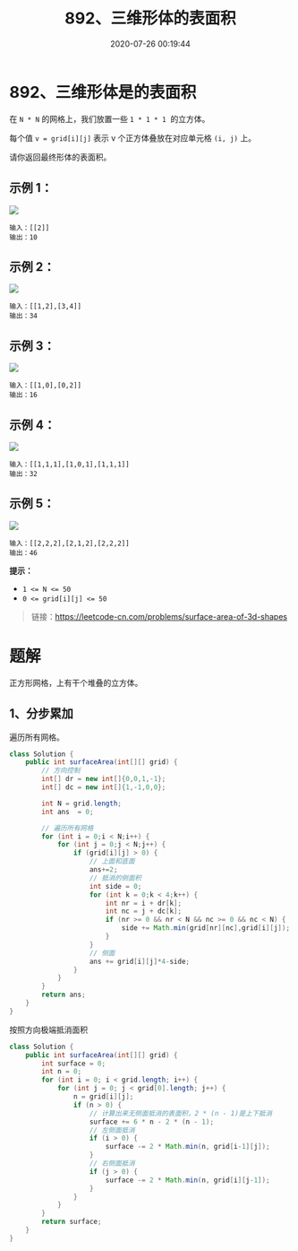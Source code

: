 ﻿---
title: 892、三维形体的表面积
categories:
- leetcode
tags:
  - null
date: 2020-07-26 00:19:44
---

# 892、三维形体是的表面积
在 `N * N` 的网格上，我们放置一些 `1 * 1 * 1`  的立方体。

每个值 `v = grid[i][j]` 表示 v 个正方体叠放在对应单元格 `(i, j)` 上。

请你返回最终形体的表面积。


## 示例 1：
![](../../images/892-case-1.png)
```
输入：[[2]]
输出：10
```
## 示例 2：
![](../../images/892-case-2.png)
```
输入：[[1,2],[3,4]]
输出：34
```
## 示例 3：
![](../../images/892-case-3.png)
```
输入：[[1,0],[0,2]]
输出：16
```
## 示例 4：
![](../../images/892-case-4.png)
```
输入：[[1,1,1],[1,0,1],[1,1,1]]
输出：32
```
## 示例 5：
![](../../images/892-case-5.png)
```
输入：[[2,2,2],[2,1,2],[2,2,2]]
输出：46
```

**提示：**

- `1 <= N <= 50`
- `0 <= grid[i][j] <= 50`

> 链接：https://leetcode-cn.com/problems/surface-area-of-3d-shapes

# 题解
正方形网格，上有干个堆叠的立方体。
## 1、分步累加
遍历所有网格。

```Java
class Solution {
    public int surfaceArea(int[][] grid) {
        // 方向控制
        int[] dr = new int[]{0,0,1,-1};
        int[] dc = new int[]{1,-1,0,0};

        int N = grid.length;
        int ans  = 0;

        // 遍历所有网格
        for (int i = 0;i < N;i++) {
            for (int j = 0;j < N;j++) {
                if (grid[i][j] > 0) {
                    // 上面和底面
                    ans+=2;
                    // 抵消的侧面积
                    int side = 0;
                    for (int k = 0;k < 4;k++) {
                        int nr = i + dr[k];
                        int nc = j + dc[k];
                        if (nr >= 0 && nr < N && nc >= 0 && nc < N) {
                            side += Math.min(grid[nr][nc],grid[i][j]);
                        }
                    }
                    // 侧面
                    ans += grid[i][j]*4-side;
                }
            }
        }
        return ans;
    }
}
```
按照方向极端抵消面积
```Java
class Solution {
    public int surfaceArea(int[][] grid) {
        int surface = 0;
        int n = 0;
        for (int i = 0; i < grid.length; i++) {
            for (int j = 0; j < grid[0].length; j++) {
                n = grid[i][j];
                if (n > 0) {
                    // 计算出来无侧面抵消的表面积，2 * (n - 1)是上下抵消
                    surface += 6 * n - 2 * (n - 1);
                    // 左侧面抵消
                    if (i > 0) {
                        surface -= 2 * Math.min(n, grid[i-1][j]);
                    }
                    // 右侧面抵消
                    if (j > 0) {
                        surface -= 2 * Math.min(n, grid[i][j-1]);
                    }        
                }
            }
        }
        return surface;
    }
}
```